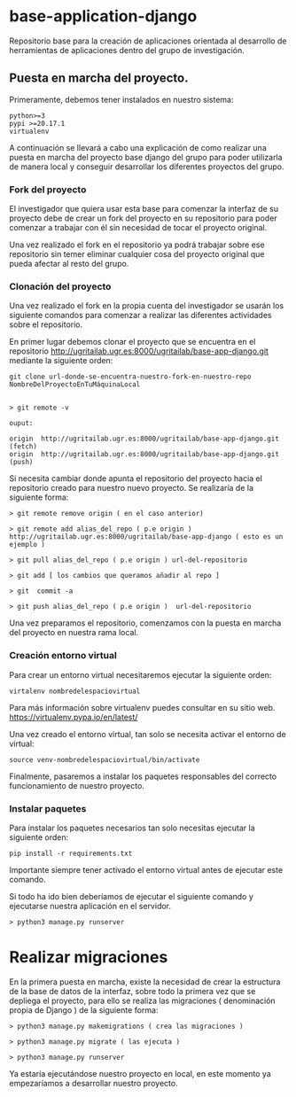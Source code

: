 # base-application-django
Repositorio base para la creación de aplicaciones orientada al desarrollo de herramientas de aplicaciones dentro del grupo de investigación. 

## Puesta en marcha del proyecto.


Primeramente, debemos tener instalados en nuestro sistema:
~~~
python>=3
pypi >=20.17.1 
virtualenv 
~~~

A continuación se llevará a cabo una explicación de como realizar una puesta en marcha del proyecto base django del grupo para poder utilizarla de  manera local y conseguir desarrollar los diferentes proyectos del grupo. 

### Fork del proyecto

El investigador que quiera usar esta base para comenzar la interfaz de su proyecto debe de crear un fork del proyecto en su repositorio para poder comenzar a trabajar con él sin necesidad de tocar el proyecto original.

Una vez realizado el fork en el repositorio ya podrá trabajar sobre ese repositorio sin temer eliminar cualquier cosa del proyecto original que pueda afectar al resto del grupo. 

### Clonación del proyecto
Una vez realizado el fork en la propia cuenta del investigador se  usarán los siguiente comandos para comenzar a realizar las diferentes actividades sobre el repositorio. 

En primer lugar debemos clonar el proyecto que se encuentra en el repositorio http://ugritailab.ugr.es:8000/ugritailab/base-app-django.git mediante la siguiente orden:

~~~
git clone url-donde-se-encuentra-nuestro-fork-en-nuestro-repo NombreDelProyectoEnTuMáquinaLocal


> git remote -v  

ouput: 

origin	http://ugritailab.ugr.es:8000/ugritailab/base-app-django.git (fetch)
origin	http://ugritailab.ugr.es:8000/ugritailab/base-app-django.git (push)

~~~

Si necesita cambiar donde apunta el repositorio del proyecto hacia el repositorio creado para nuestro nuevo proyecto. Se realizaría de la siguiente forma:

~~~
> git remote remove origin ( en el caso anterior)

> git remote add alias_del_repo ( p.e origin ) http://ugritailab.ugr.es:8000/ugritailab/base-app-django ( esto es un ejemplo )

> git pull alias_del_repo ( p.e origin ) url-del-repositorio

> git add [ los cambios que queramos añadir al repo ]

> git  commit -a

> git push alias_del_repo ( p.e origin )  url-del-repositorio

~~~

Una vez preparamos el repositorio, comenzamos con la puesta en marcha del proyecto en nuestra rama local. 



### Creación entorno virtual 

Para crear un entorno virtual necesitaremos ejecutar la siguiente orden:

~~~
virtalenv nombredelespaciovirtual
~~~

Para más información sobre virtualenv puedes consultar en su sitio web. https://virtualenv.pypa.io/en/latest/

Una vez creado el entorno virtual, tan solo se necesita activar el entorno de virtual:

~~~
source venv-nombredelespaciovirtual/bin/activate
~~~

Finalmente, pasaremos a instalar los paquetes responsables del correcto funcionamiento de nuestro proyecto.  

### Instalar paquetes

Para instalar los paquetes necesarios tan solo necesitas ejecutar la siguiente orden:

~~~
pip install -r requirements.txt
~~~

Importante siempre tener activado el entorno virtual antes de ejecutar este comando. 

Si todo ha ido bien deberíamos de ejecutar el siguiente comando y ejecutarse nuestra aplicación en el servidor.

~~~
> python3 manage.py runserver
~~~

# Realizar migraciones
En la primera puesta en marcha, existe la necesidad de crear la estructura de la  base de datos de la interfaz, sobre todo la primera vez que se depliega el proyecto, para ello se realiza las migraciones ( denominación propia de  Django ) de la siguiente forma:

~~~
> python3 manage.py makemigrations ( crea las migraciones )

> python3 manage.py migrate ( las ejecuta )

> python3 manage.py runserver

~~~

Ya estaría ejecutándose nuestro proyecto en local, en este momento ya empezaríamos a desarrollar nuestro proyecto. 


